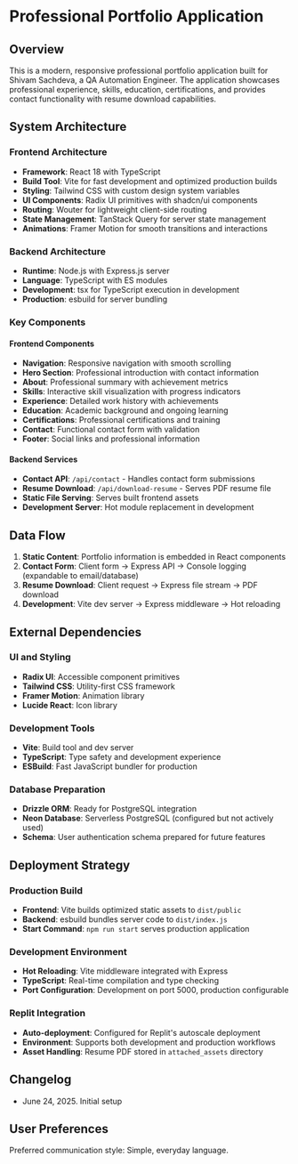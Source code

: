 # Professional Portfolio Application

## Overview

This is a modern, responsive professional portfolio application built for Shivam Sachdeva, a QA Automation Engineer. The application showcases professional experience, skills, education, certifications, and provides contact functionality with resume download capabilities.

## System Architecture

### Frontend Architecture
- **Framework**: React 18 with TypeScript
- **Build Tool**: Vite for fast development and optimized production builds
- **Styling**: Tailwind CSS with custom design system variables
- **UI Components**: Radix UI primitives with shadcn/ui components
- **Routing**: Wouter for lightweight client-side routing
- **State Management**: TanStack Query for server state management
- **Animations**: Framer Motion for smooth transitions and interactions

### Backend Architecture
- **Runtime**: Node.js with Express.js server
- **Language**: TypeScript with ES modules
- **Development**: tsx for TypeScript execution in development
- **Production**: esbuild for server bundling

### Key Components

#### Frontend Components
- **Navigation**: Responsive navigation with smooth scrolling
- **Hero Section**: Professional introduction with contact information
- **About**: Professional summary with achievement metrics
- **Skills**: Interactive skill visualization with progress indicators
- **Experience**: Detailed work history with achievements
- **Education**: Academic background and ongoing learning
- **Certifications**: Professional certifications and training
- **Contact**: Functional contact form with validation
- **Footer**: Social links and professional information

#### Backend Services
- **Contact API**: `/api/contact` - Handles contact form submissions
- **Resume Download**: `/api/download-resume` - Serves PDF resume file
- **Static File Serving**: Serves built frontend assets
- **Development Server**: Hot module replacement in development

## Data Flow

1. **Static Content**: Portfolio information is embedded in React components
2. **Contact Form**: Client form → Express API → Console logging (expandable to email/database)
3. **Resume Download**: Client request → Express file stream → PDF download
4. **Development**: Vite dev server → Express middleware → Hot reloading

## External Dependencies

### UI and Styling
- **Radix UI**: Accessible component primitives
- **Tailwind CSS**: Utility-first CSS framework
- **Framer Motion**: Animation library
- **Lucide React**: Icon library

### Development Tools
- **Vite**: Build tool and dev server
- **TypeScript**: Type safety and development experience
- **ESBuild**: Fast JavaScript bundler for production

### Database Preparation
- **Drizzle ORM**: Ready for PostgreSQL integration
- **Neon Database**: Serverless PostgreSQL (configured but not actively used)
- **Schema**: User authentication schema prepared for future features

## Deployment Strategy

### Production Build
- **Frontend**: Vite builds optimized static assets to `dist/public`
- **Backend**: esbuild bundles server code to `dist/index.js`
- **Start Command**: `npm run start` serves production application

### Development Environment
- **Hot Reloading**: Vite middleware integrated with Express
- **TypeScript**: Real-time compilation and type checking
- **Port Configuration**: Development on port 5000, production configurable

### Replit Integration
- **Auto-deployment**: Configured for Replit's autoscale deployment
- **Environment**: Supports both development and production workflows
- **Asset Handling**: Resume PDF stored in `attached_assets` directory

## Changelog
- June 24, 2025. Initial setup

## User Preferences

Preferred communication style: Simple, everyday language.